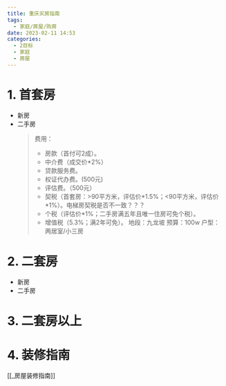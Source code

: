 ```yaml
---
title: 重庆买房指南
tags:
  - 家庭/房屋/购房
date: 2023-02-11 14:53
categories:
  - 2目标
  - 家庭
  - 房屋
---
```

# 1. 首套房
- 新房
- 二手房
	> 费用：
	> - 房款（首付可2成）。
	> - 中介费（成交价\*2%）
	> - 贷款服务费。
	> - 权证代办费。(500元)
	> - 评估费。（500元）
	> - 契税（首套房：>90平方米，评估价\*1.5%；<90平方米，评估价\*1%）。电梯房契税是否不一致？？？
	> - 个税（评估价\*1%；二手房满五年且唯一住房可免个税）。
	> - 增值税（5.3%；满2年可免）。
	> 地段：九龙坡
	> 预算：100w
	> 户型：两居室/小三房

# 2. 二套房
- 新房
- 二手房

# 3. 二套房以上

# 4. 装修指南
[[_房屋装修指南]]